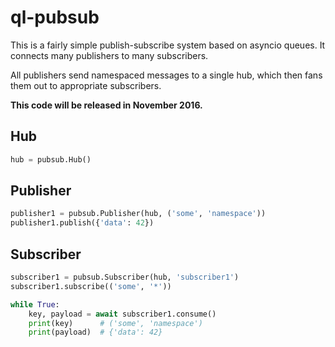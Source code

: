 # ql-pubsub

This is a fairly simple publish-subscribe system based on asyncio queues. It connects many publishers to many subscribers.

All publishers send namespaced messages to a single hub, which then fans them out to appropriate subscribers.

**This code will be released in November 2016.**

## Hub
```python
hub = pubsub.Hub()
```

## Publisher
```python
publisher1 = pubsub.Publisher(hub, ('some', 'namespace'))
publisher1.publish({'data': 42})
```

## Subscriber
```python
subscriber1 = pubsub.Subscriber(hub, 'subscriber1')
subscriber1.subscribe(('some', '*'))

while True:
    key, payload = await subscriber1.consume()
    print(key)      # ('some', 'namespace')
    print(payload)  # {'data': 42}
```